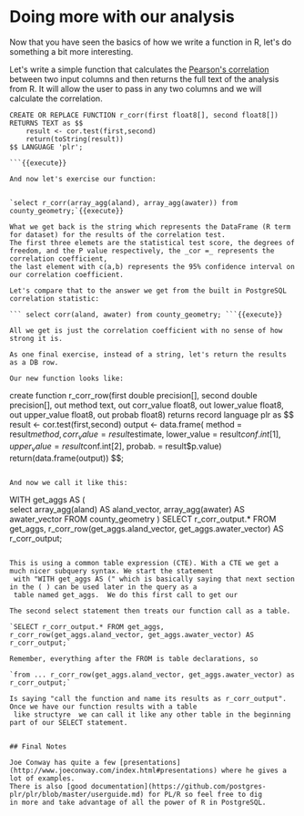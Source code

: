 # Doing more with our analysis

Now that you have seen the basics of how we write a function in R, let's do something a bit more interesting. 

Let's write a simple function that calculates the [Pearson's correlation](https://www.rdocumentation.org/packages/stats/versions/3.5.3/topics/cor.test) 
between two input columns and then returns the full text of the analysis from R. It will allow the user to pass in any
two columns and we will calculate the correlation. 

```
CREATE OR REPLACE FUNCTION r_corr(first float8[], second float8[])
RETURNS TEXT as $$
    result <- cor.test(first,second)
    return(toString(result))
$$ LANGUAGE 'plr';

```{{execute}}

And now let's exercise our function:


`select r_corr(array_agg(aland), array_agg(awater)) from county_geometry;`{{execute}}

What we get back is the string which represents the DataFrame (R term for dataset) for the results of the correlation test. 
The first three elemets are the statistical test score, the degrees of freedom, and the P value respectively, the _cor =_ represents the correlation coefficient,
the last element with c(a,b) represents the 95% confidence interval on our correlation coefficient. 

Let's compare that to the answer we get from the built in PostgreSQL correlation statistic:

``` select corr(aland, awater) from county_geometry; ```{{execute}}

All we get is just the correlation coefficient with no sense of how strong it is. 

As one final exercise, instead of a string, let's return the results as a DB row.

Our new function looks like:

```
create function r_corr_row(first double precision[], second double precision[], out method text,
  out corr_value float8, out lower_value float8, out upper_value float8, out probab float8) returns record
  language plr
as
$$
    result <- cor.test(first,second)
    output <- data.frame(
     method = result$method,
     corr_value = result$estimate,
     lower_value = result$conf.int[1],
     upper_value = result$conf.int[2],
     probab. = result$p.value)
    return(data.frame(output))
$$;
```{{execute}}

And now we call it like this:
```
WITH get_aggs AS (                                                                              
  select array_agg(aland) AS aland_vector, array_agg(awater) AS awater_vector FROM county_geometry
) SELECT r_corr_output.* FROM get_aggs, r_corr_row(get_aggs.aland_vector, get_aggs.awater_vector) AS r_corr_output;

```{{execute}}

This is using a common table expression (CTE). With a CTE we get a much nicer subquery syntax. We start the statement
 with "WITH get_aggs AS (" which is basically saying that next section in the ( ) can be used later in the query as a
 table named get_aggs.  We do this first call to get our 

The second select statement then treats our function call as a table. 
 
`SELECT r_corr_output.* FROM get_aggs, r_corr_row(get_aggs.aland_vector, get_aggs.awater_vector) AS r_corr_output;` 

Remember, everything after the FROM is table declarations, so 

`from ... r_corr_row(get_aggs.aland_vector, get_aggs.awater_vector) as r_corr_output;`     

Is saying "call the function and name its results as r_corr_output". Once we have our function results with a table
 like structyre  we can call it like any other table in the beginning part of our SELECT statement.


## Final Notes

Joe Conway has quite a few [presentations](http://www.joeconway.com/index.html#presentations) where he gives a lot of examples.
There is also [good documentation](https://github.com/postgres-plr/plr/blob/master/userguide.md) for PL/R so feel free to dig 
in more and take advantage of all the power of R in PostgreSQL.

